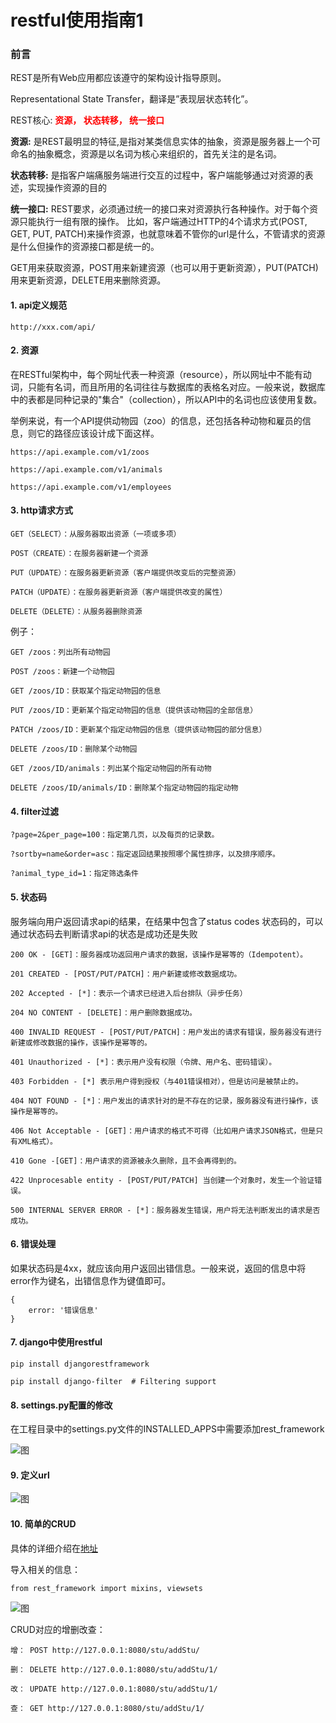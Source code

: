 
# restful使用指南1

### 前言

REST是所有Web应用都应该遵守的架构设计指导原则。 

Representational State Transfer，翻译是”表现层状态转化”。 

REST核心: <b><font style="color:red;">资源， 状态转移， 统一接口 </font></b>

<b>资源:</b> 是REST最明显的特征,是指对某类信息实体的抽象，资源是服务器上一个可命名的抽象概念，资源是以名词为核心来组织的，首先关注的是名词。

<b>状态转移:</b> 是指客户端痛服务端进行交互的过程中，客户端能够通过对资源的表述，实现操作资源的目的

<b>统一接口:</b> REST要求，必须通过统一的接口来对资源执行各种操作。对于每个资源只能执行一组有限的操作。 比如，客户端通过HTTP的4个请求方式(POST, GET, PUT, PATCH)来操作资源，也就意味着不管你的url是什么，不管请求的资源是什么但操作的资源接口都是统一的。

GET用来获取资源，POST用来新建资源（也可以用于更新资源），PUT(PATCH)用来更新资源，DELETE用来删除资源。

#### 1. api定义规范

	http://xxx.com/api/

#### 2. 资源

在RESTful架构中，每个网址代表一种资源（resource），所以网址中不能有动词，只能有名词，而且所用的名词往往与数据库的表格名对应。一般来说，数据库中的表都是同种记录的"集合"（collection），所以API中的名词也应该使用复数。

举例来说，有一个API提供动物园（zoo）的信息，还包括各种动物和雇员的信息，则它的路径应该设计成下面这样。


	https://api.example.com/v1/zoos
	
	https://api.example.com/v1/animals
	
	https://api.example.com/v1/employees

#### 3. http请求方式

	GET（SELECT）：从服务器取出资源（一项或多项）
	
	POST（CREATE）：在服务器新建一个资源
	
	PUT（UPDATE）：在服务器更新资源（客户端提供改变后的完整资源）
	
	PATCH（UPDATE）：在服务器更新资源（客户端提供改变的属性）
	
	DELETE（DELETE）：从服务器删除资源

例子：

	GET /zoos：列出所有动物园
	
	POST /zoos：新建一个动物园
	
	GET /zoos/ID：获取某个指定动物园的信息
	
	PUT /zoos/ID：更新某个指定动物园的信息（提供该动物园的全部信息）
	
	PATCH /zoos/ID：更新某个指定动物园的信息（提供该动物园的部分信息）
	
	DELETE /zoos/ID：删除某个动物园
	
	GET /zoos/ID/animals：列出某个指定动物园的所有动物
	
	DELETE /zoos/ID/animals/ID：删除某个指定动物园的指定动物

#### 4. filter过滤


	?page=2&per_page=100：指定第几页，以及每页的记录数。
	
	?sortby=name&order=asc：指定返回结果按照哪个属性排序，以及排序顺序。
	
	?animal_type_id=1：指定筛选条件

#### 5. 状态码

服务端向用户返回请求api的结果，在结果中包含了status codes 状态码的，可以通过状态码去判断请求api的状态是成功还是失败

	200 OK - [GET]：服务器成功返回用户请求的数据，该操作是幂等的（Idempotent）。
	
	201 CREATED - [POST/PUT/PATCH]：用户新建或修改数据成功。
	
	202 Accepted - [*]：表示一个请求已经进入后台排队（异步任务）
	
	204 NO CONTENT - [DELETE]：用户删除数据成功。
	
	400 INVALID REQUEST - [POST/PUT/PATCH]：用户发出的请求有错误，服务器没有进行新建或修改数据的操作，该操作是幂等的。
	
	401 Unauthorized - [*]：表示用户没有权限（令牌、用户名、密码错误）。
	
	403 Forbidden - [*] 表示用户得到授权（与401错误相对），但是访问是被禁止的。
	
	404 NOT FOUND - [*]：用户发出的请求针对的是不存在的记录，服务器没有进行操作，该操作是幂等的。
	
	406 Not Acceptable - [GET]：用户请求的格式不可得（比如用户请求JSON格式，但是只有XML格式）。
	
	410 Gone -[GET]：用户请求的资源被永久删除，且不会再得到的。
	
	422 Unprocesable entity - [POST/PUT/PATCH] 当创建一个对象时，发生一个验证错误。
	
	500 INTERNAL SERVER ERROR - [*]：服务器发生错误，用户将无法判断发出的请求是否成功。

#### 6. 错误处理

如果状态码是4xx，就应该向用户返回出错信息。一般来说，返回的信息中将error作为键名，出错信息作为键值即可。
	
	{
		error: '错误信息'
	}

#### 7. django中使用restful

	pip install djangorestframework

	pip install django-filter  # Filtering support

#### 8. settings.py配置的修改

在工程目录中的settings.py文件的INSTALLED_APPS中需要添加rest_framework

![图](images/django_settings_rest.png)

#### 9. 定义url


 ![图](images/django_rest_url.png)


#### 10. 简单的CRUD


具体的详细介绍在[地址](django/9.1django_restful3.md)

导入相关的信息：

	from rest_framework import mixins, viewsets

![图](images/django_rest_method.png)

CRUD对应的增删改查：
	
	增： POST http://127.0.0.1:8080/stu/addStu/
	
	删： DELETE http://127.0.0.1:8080/stu/addStu/1/
	
	改： UPDATE http://127.0.0.1:8080/stu/addStu/1/
	
	查： GET http://127.0.0.1:8080/stu/addStu/1/



